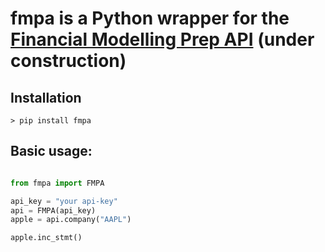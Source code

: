 # fmpa is a Python wrapper for the [Financial Modelling Prep API](https://financialmodelingprep.com/) (under construction)

## Installation
```console
> pip install fmpa
```
## Basic usage:

```python

from fmpa import FMPA

api_key = "your api-key"
api = FMPA(api_key)
apple = api.company("AAPL")

apple.inc_stmt()
```
